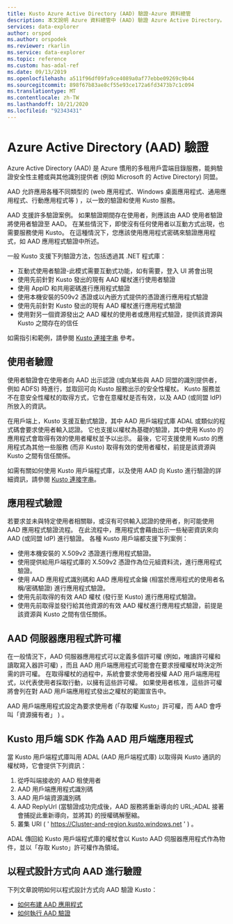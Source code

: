 ```yaml
---
title: Kusto Azure Active Directory (AAD) 驗證-Azure 資料總管
description: 本文說明 Azure 資料總管中 (AAD) 驗證 Azure Active Directory。
services: data-explorer
author: orspod
ms.author: orspodek
ms.reviewer: rkarlin
ms.service: data-explorer
ms.topic: reference
ms.custom: has-adal-ref
ms.date: 09/13/2019
ms.openlocfilehash: a511f96df09fa9ce4089a0af77ebbe09269c9b44
ms.sourcegitcommit: 898f67b83ae8cf55e93ce172a6fd3473b7c1c094
ms.translationtype: MT
ms.contentlocale: zh-TW
ms.lasthandoff: 10/21/2020
ms.locfileid: "92343431"
---
```

# <a name="azure-active-directory-aad-authentication"></a>Azure Active Directory (AAD) 驗證

Azure Active Directory (AAD) 是 Azure 慣用的多租用戶雲端目錄服務，能夠驗證安全性主體或與其他識別提供者 (例如 Microsoft 的 Active Directory) 同盟。

AAD 允許應用各種不同類型的 (web 應用程式、Windows 桌面應用程式、通用應用程式、行動應用程式等 ) ，以一致的驗證和使用 Kusto 服務。

AAD 支援許多驗證案例。
如果驗證期間存在使用者，則應該由 AAD 使用者驗證將使用者驗證至 AAD。
在某些情況下，即使沒有任何使用者以互動方式出現，也需要服務使用 Kusto。 在這種情況下，您應該使用應用程式密碼來驗證應用程式，如 AAD 應用程式驗證中所述。

一般 Kusto 支援下列驗證方法，包括透過其 .NET 程式庫：

* 互動式使用者驗證-此模式需要互動式功能，如有需要，登入 UI 將會出現
* 使用先前針對 Kusto 發出的現有 AAD 權杖進行使用者驗證
* 使用 AppID 和共用密碼進行應用程式驗證
* 使用本機安裝的509v2 憑證或以內嵌方式提供的憑證進行應用程式驗證
* 使用先前針對 Kusto 發出的現有 AAD 權杖進行應用程式驗證
* 使用對另一個資源發出之 AAD 權杖的使用者或應用程式驗證，提供該資源與 Kusto 之間存在的信任

如需指引和範例，請參閱 [Kusto 連接字串](../../api/connection-strings/kusto.md) 參考。

## <a name="user-authentication"></a>使用者驗證

使用者驗證會在使用者向 AAD 出示認證 (或向某些與 AAD 同盟的識別提供者，例如 ADFS) 時進行，並取回可向 Kusto 服務出示的安全性權杖。 Kusto 服務並不在意安全性權杖的取得方式，它會在意權杖是否有效，以及 AAD (或同盟 IdP) 所放入的資訊。

在用戶端上，Kusto 支援互動式驗證，其中 AAD 用戶端程式庫 ADAL 或類似的程式碼會要求使用者輸入認證。 它也支援以權杖為基礎的驗證，其中使用 Kusto 的應用程式會取得有效的使用者權杖並予以出示。 最後，它可支援使用 Kusto 的應用程式為其他一些服務 (而非 Kusto) 取得有效的使用者權杖，前提是該資源與 Kusto 之間有信任關係。

如需有關如何使用 Kusto 用戶端程式庫，以及使用 AAD 向 Kusto 進行驗證的詳細資訊，請參閱 [Kusto 連接字串](../../api/connection-strings/kusto.md)。

## <a name="application-authentication"></a>應用程式驗證

若要求並未與特定使用者相關聯，或沒有可供輸入認證的使用者，則可能使用 AAD 應用程式驗證流程。 在此流程中，應用程式會藉由出示一些秘密資訊來向 AAD (或同盟 IdP) 進行驗證。 各種 Kusto 用戶端都支援下列案例：

* 使用本機安裝的 X.509v2 憑證進行應用程式驗證。
* 使用提供給用戶端程式庫的 X.509v2 憑證作為位元組資料流，進行應用程式驗證。
* 使用 AAD 應用程式識別碼和 AAD 應用程式金鑰 (相當於應用程式的使用者名稱/密碼驗證) 進行應用程式驗證。
* 使用先前取得的有效 AAD 權杖 (發行至 Kusto) 進行應用程式驗證。
* 使用先前取得並發行給其他資源的有效 AAD 權杖進行應用程式驗證，前提是該資源與 Kusto 之間有信任關係。

## <a name="aad-server-application-permissions"></a>AAD 伺服器應用程式許可權

在一般情況下，AAD 伺服器應用程式可以定義多個許可權 (例如，唯讀許可權和讀取寫入器許可權) ，而且 AAD 用戶端應用程式可能會在要求授權權杖時決定所需的許可權。 在取得權杖的過程中，系統會要求使用者授權 AAD 用戶端應用程式，以代表使用者採取行動，以擁有這些許可權。 如果使用者核准，這些許可權將會列在對 AAD 用戶端應用程式發出之權杖的範圍宣告中。



AAD 用戶端應用程式設定為要求使用者 (「存取權 Kusto」許可權，而 AAD 會呼叫「資源擁有者」 ) 。

## <a name="kusto-client-sdk-as-an-aad-client-application"></a>Kusto 用戶端 SDK 作為 AAD 用戶端應用程式

當 Kusto 用戶端程式庫叫用 ADAL (AAD 用戶端程式庫) 以取得與 Kusto 通訊的權杖時，它會提供下列資訊：

1. 從呼叫端接收的 AAD 租使用者
2. AAD 用戶端應用程式識別碼
3. AAD 用戶端資源識別碼
4. AAD ReplyUrl (當驗證成功完成後，AAD 服務將重新導向的 URL;ADAL 接著會捕捉此重新導向，並將其) 的授權碼解壓縮。
5. 叢集 URI ( ' https://Cluster-and-region.kusto.windows.net ' ) 。

ADAL 傳回給 Kusto 用戶端程式庫的權杖會以 Kusto AAD 伺服器應用程式作為物件，並以「存取 Kusto」許可權作為領域。

## <a name="authenticating-with-aad-programmatically"></a>以程式設計方式向 AAD 進行驗證

下列文章說明如何以程式設計方式向 AAD 驗證 Kusto：

* [如何布建 AAD 應用程式](../../../provision-azure-ad-app.md)
* [如何執行 AAD 驗證](./how-to-authenticate-with-aad.md)